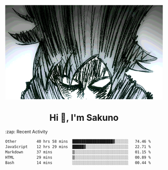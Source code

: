 <body>
<h1 align="center"></h1>
<br>
<div align="center">
<img width="auto" height="300" src="Img/mobFreakoutLonger.gif"/>
</div>
</div>
<h1 align="center">Hi 👋, I'm Sakuno</h1>
:zap: Recent Activity

<!--START_SECTION:waka-->

```txt
Other         40 hrs 58 mins  ██████████████████▓░░░░░░   74.46 %
JavaScript    12 hrs 29 mins  █████▓░░░░░░░░░░░░░░░░░░░   22.71 %
Markdown      37 mins         ▒░░░░░░░░░░░░░░░░░░░░░░░░   01.15 %
HTML          29 mins         ▒░░░░░░░░░░░░░░░░░░░░░░░░   00.89 %
Bash          14 mins         ░░░░░░░░░░░░░░░░░░░░░░░░░   00.44 %
```

<!--END_SECTION:waka-->
